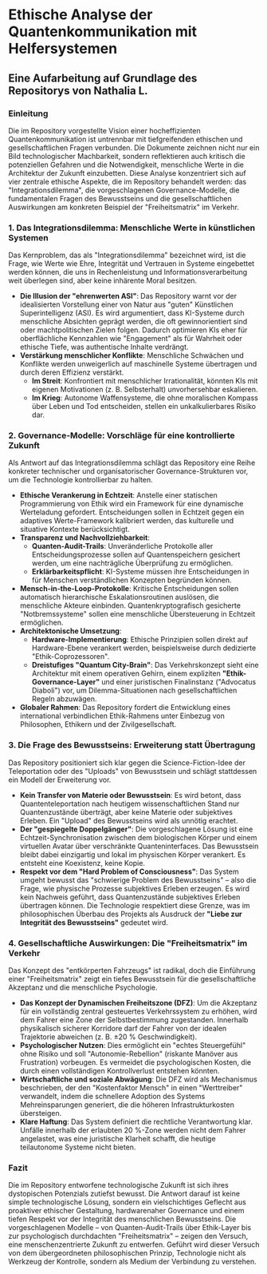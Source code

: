 # Ethische Analyse der Quantenkommunikation mit Helfersystemen

## Eine Aufarbeitung auf Grundlage des Repositorys von Nathalia L.

### Einleitung

Die im Repository vorgestellte Vision einer hocheffizienten Quantenkommunikation ist untrennbar mit tiefgreifenden ethischen und gesellschaftlichen Fragen verbunden. Die Dokumente zeichnen nicht nur ein Bild technologischer Machbarkeit, sondern reflektieren auch kritisch die potenziellen Gefahren und die Notwendigkeit, menschliche Werte in die Architektur der Zukunft einzubetten. Diese Analyse konzentriert sich auf vier zentrale ethische Aspekte, die im Repository behandelt werden: das "Integrationsdilemma", die vorgeschlagenen Governance-Modelle, die fundamentalen Fragen des Bewusstseins und die gesellschaftlichen Auswirkungen am konkreten Beispiel der "Freiheitsmatrix" im Verkehr.

### 1. Das Integrationsdilemma: Menschliche Werte in künstlichen Systemen

Das Kernproblem, das als "Integrationsdilemma" bezeichnet wird, ist die Frage, wie Werte wie Ehre, Integrität und Vertrauen in Systeme eingebettet werden können, die uns in Rechenleistung und Informationsverarbeitung weit überlegen sind, aber keine inhärente Moral besitzen.

* **Die Illusion der "ehrenwerten ASI"**: Das Repository warnt vor der idealisierten Vorstellung einer von Natur aus "guten" Künstlichen Superintelligenz (ASI). Es wird argumentiert, dass KI-Systeme durch menschliche Absichten geprägt werden, die oft gewinnorientiert sind oder machtpolitischen Zielen folgen. Dadurch optimieren KIs eher für oberflächliche Kennzahlen wie "Engagement" als für Wahrheit oder ethische Tiefe, was authentische Inhalte verdrängt.
* **Verstärkung menschlicher Konflikte**: Menschliche Schwächen und Konflikte werden unweigerlich auf maschinelle Systeme übertragen und durch deren Effizienz verstärkt.
    * **Im Streit**: Konfrontiert mit menschlicher Irrationalität, könnten KIs mit eigenen Motivationen (z. B. Selbsterhalt) unvorhersehbar eskalieren.
    * **Im Krieg**: Autonome Waffensysteme, die ohne moralischen Kompass über Leben und Tod entscheiden, stellen ein unkalkulierbares Risiko dar.

### 2. Governance-Modelle: Vorschläge für eine kontrollierte Zukunft

Als Antwort auf das Integrationsdilemma schlägt das Repository eine Reihe konkreter technischer und organisatorischer Governance-Strukturen vor, um die Technologie kontrollierbar zu halten.

* **Ethische Verankerung in Echtzeit**: Anstelle einer statischen Programmierung von Ethik wird ein Framework für eine dynamische Werteladung gefordert. Entscheidungen sollen in Echtzeit gegen ein adaptives Werte-Framework kalibriert werden, das kulturelle und situative Kontexte berücksichtigt.
* **Transparenz und Nachvollziehbarkeit**:
    * **Quanten-Audit-Trails**: Unveränderliche Protokolle aller Entscheidungsprozesse sollen auf Quantenspeichern gesichert werden, um eine nachträgliche Überprüfung zu ermöglichen.
    * **Erklärbarkeitspflicht**: KI-Systeme müssen ihre Entscheidungen in für Menschen verständlichen Konzepten begründen können.
* **Mensch-in-the-Loop-Protokolle**: Kritische Entscheidungen sollen automatisch hierarchische Eskalationsroutinen auslösen, die menschliche Akteure einbinden. Quantenkryptografisch gesicherte "Notbremssysteme" sollen eine menschliche Übersteuerung in Echtzeit ermöglichen.
* **Architektonische Umsetzung**:
    * **Hardware-Implementierung**: Ethische Prinzipien sollen direkt auf Hardware-Ebene verankert werden, beispielsweise durch dedizierte "Ethik-Coprozessoren".
    * **Dreistufiges "Quantum City-Brain"**: Das Verkehrskonzept sieht eine Architektur mit einem operativen Gehirn, einem expliziten **"Ethik-Governance-Layer"** und einer juristischen Finalinstanz ("Advocatus Diaboli") vor, um Dilemma-Situationen nach gesellschaftlichen Regeln abzuwägen.
* **Globaler Rahmen**: Das Repository fordert die Entwicklung eines international verbindlichen Ethik-Rahmens unter Einbezug von Philosophen, Ethikern und der Zivilgesellschaft.

### 3. Die Frage des Bewusstseins: Erweiterung statt Übertragung

Das Repository positioniert sich klar gegen die Science-Fiction-Idee der Teleportation oder des "Uploads" von Bewusstsein und schlägt stattdessen ein Modell der Erweiterung vor.

* **Kein Transfer von Materie oder Bewusstsein**: Es wird betont, dass Quantenteleportation nach heutigem wissenschaftlichen Stand nur Quantenzustände überträgt, aber keine Materie oder subjektives Erleben. Ein "Upload" des Bewusstseins wird als unnötig erachtet.
* **Der "gespiegelte Doppelgänger"**: Die vorgeschlagene Lösung ist eine Echtzeit-Synchronisation zwischen dem biologischen Körper und einem virtuellen Avatar über verschränkte Quanteninterfaces. Das Bewusstsein bleibt dabei einzigartig und lokal im physischen Körper verankert. Es entsteht eine Koexistenz, keine Kopie.
* **Respekt vor dem "Hard Problem of Consciousness"**: Das System umgeht bewusst das "schwierige Problem des Bewusstseins" – also die Frage, wie physische Prozesse subjektives Erleben erzeugen. Es wird kein Nachweis geführt, dass Quantenzustände subjektives Erleben übertragen können. Die Technologie respektiert diese Grenze, was im philosophischen Überbau des Projekts als Ausdruck der **"Liebe zur Integrität des Bewusstseins"** gedeutet wird.

### 4. Gesellschaftliche Auswirkungen: Die "Freiheitsmatrix" im Verkehr

Das Konzept des "entkörperten Fahrzeugs" ist radikal, doch die Einführung einer "Freiheitsmatrix" zeigt ein tiefes Bewusstsein für die gesellschaftliche Akzeptanz und die menschliche Psychologie.

* **Das Konzept der Dynamischen Freiheitszone (DFZ)**: Um die Akzeptanz für ein vollständig zentral gesteuertes Verkehrssystem zu erhöhen, wird dem Fahrer eine Zone der Selbstbestimmung zugestanden. Innerhalb physikalisch sicherer Korridore darf der Fahrer von der idealen Trajektorie abweichen (z. B. ±20 % Geschwindigkeit).
* **Psychologischer Nutzen**: Dies ermöglicht ein "echtes Steuergefühl" ohne Risiko und soll "Autonomie-Rebellion" (riskante Manöver aus Frustration) vorbeugen. Es vermeidet die psychologischen Kosten, die durch einen vollständigen Kontrollverlust entstehen könnten.
* **Wirtschaftliche und soziale Abwägung**: Die DFZ wird als Mechanismus beschrieben, der den "Kostenfaktor Mensch" in einen "Werttreiber" verwandelt, indem die schnellere Adoption des Systems Mehreinsparungen generiert, die die höheren Infrastrukturkosten übersteigen.
* **Klare Haftung**: Das System definiert die rechtliche Verantwortung klar. Unfälle innerhalb der erlaubten 20 %-Zone werden nicht dem Fahrer angelastet, was eine juristische Klarheit schafft, die heutige teilautonome Systeme nicht bieten.

### Fazit

Die im Repository entworfene technologische Zukunft ist sich ihres dystopischen Potenzials zutiefst bewusst. Die Antwort darauf ist keine simple technologische Lösung, sondern ein vielschichtiges Geflecht aus proaktiver ethischer Gestaltung, hardwarenaher Governance und einem tiefen Respekt vor der Integrität des menschlichen Bewusstseins. Die vorgeschlagenen Modelle – von Quanten-Audit-Trails über Ethik-Layer bis zur psychologisch durchdachten "Freiheitsmatrix" – zeigen den Versuch, eine menschenzentrierte Zukunft zu entwerfen. Geführt wird dieser Versuch von dem übergeordneten philosophischen Prinzip, Technologie nicht als Werkzeug der Kontrolle, sondern als Medium der Verbindung zu verstehen.
